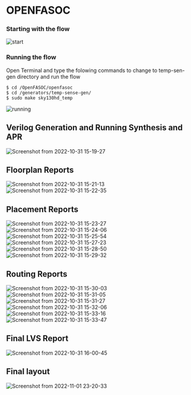 # OPENFASOC
### Starting with the flow

![start](https://user-images.githubusercontent.com/62790565/199306202-85d3c727-d569-4177-a499-423793948835.jpeg)

### Running the flow

Open Terminal and type the folowing commands to change to temp-sen-gen directory and run the flow 
```
$ cd /OpenFASOC/openfasoc
$ cd /generators/temp-sense-gen/ 
$ sudo make sky130hd_temp
```

![running](https://user-images.githubusercontent.com/62790565/199307591-0f9f24af-4b9f-4b07-b347-320d9a75bb34.jpeg)

## Verilog Generation and Running Synthesis and APR
![Screenshot from 2022-10-31 15-19-27](https://user-images.githubusercontent.com/62790565/199308997-61e9690f-bc94-48df-a530-97cd34e2cfb1.png)

## Floorplan Reports

![Screenshot from 2022-10-31 15-21-13](https://user-images.githubusercontent.com/62790565/199309179-27f7235f-5290-476f-9bf7-3e3f01a63de5.png)
![Screenshot from 2022-10-31 15-22-35](https://user-images.githubusercontent.com/62790565/199309198-27c524f9-5c03-48eb-8157-3c27916fcc44.png)

## Placement Reports

![Screenshot from 2022-10-31 15-23-27](https://user-images.githubusercontent.com/62790565/199309749-4b6d0e5c-5392-4195-bf2f-8b4a5ca55ac8.png)
![Screenshot from 2022-10-31 15-24-06](https://user-images.githubusercontent.com/62790565/199309773-c85e5f83-97da-4bc0-9317-fcfe59b53394.png)
![Screenshot from 2022-10-31 15-25-54](https://user-images.githubusercontent.com/62790565/199310005-0d5c8dad-6de8-45f5-bfb8-95d4f95c9c83.png)
![Screenshot from 2022-10-31 15-27-23](https://user-images.githubusercontent.com/62790565/199310026-ec7c2cbe-0ee5-47e2-ab1b-100588721655.png)
![Screenshot from 2022-10-31 15-28-50](https://user-images.githubusercontent.com/62790565/199310058-f6185e7e-8148-469d-bb28-0f138c560a1c.png)
![Screenshot from 2022-10-31 15-29-32](https://user-images.githubusercontent.com/62790565/199310182-db9b8228-8930-47b4-8ded-e0a21e661a5e.png)

## Routing Reports

![Screenshot from 2022-10-31 15-30-03](https://user-images.githubusercontent.com/62790565/199310530-215a56db-4b42-45c0-a3c6-caa00900ce54.png)
![Screenshot from 2022-10-31 15-31-05](https://user-images.githubusercontent.com/62790565/199310625-9e580e57-865a-44f2-85e9-094d7a062689.png)
![Screenshot from 2022-10-31 15-31-27](https://user-images.githubusercontent.com/62790565/199310672-4990908d-7710-4644-af39-0b8e2741bf7e.png)
![Screenshot from 2022-10-31 15-32-06](https://user-images.githubusercontent.com/62790565/199310711-c80171e8-b0ca-43eb-9033-66aa32d602a6.png)
![Screenshot from 2022-10-31 15-33-16](https://user-images.githubusercontent.com/62790565/199310763-aac5c53f-1de9-4f26-8787-0b391e7c9b4b.png)
![Screenshot from 2022-10-31 15-33-47](https://user-images.githubusercontent.com/62790565/199310807-a7d36589-211c-48cb-a749-c1aa6dc58fac.png)

## Final LVS Report

![Screenshot from 2022-10-31 16-00-45](https://user-images.githubusercontent.com/62790565/199311851-de96aad2-5215-4243-89ca-bce5f1a1083a.png)

## Final layout

![Screenshot from 2022-11-01 23-20-33](https://user-images.githubusercontent.com/62790565/199311686-b9e1c890-0786-4e39-ab58-70cc22ef6c16.png)
